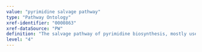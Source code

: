 ```yaml
---
value: "pyrimidine salvage pathway"
type: "Pathway Ontology"
xref-identifier: "0000863"
xref-dataSource: "PW"
definition: "The salvage pathway of pyrimidine biosynthesis, mostly used in resting and differentiated cells, allows for the synthesis of pyrimidines from intermediates derived from DNA and RNA degradation pathways."
level: "4"
---
```


